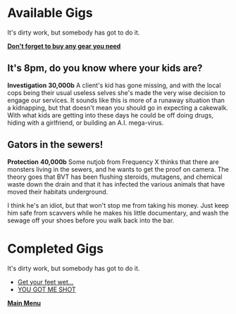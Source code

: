 # Available Gigs
It's dirty work, but somebody has got to do it. 

 **[Don't forget to buy any gear you need](Marketplace.md)**
 
## It's 8pm, do you know where your kids are?
**Investigation**
**30,000b**
A client's kid has gone missing, and with the local cops being their usual useless selves she's made the very wise decision to engage our services. It sounds like this is more of a runaway situation than a kidnapping, but that doesn't mean you should go in expecting a cakewalk. With what kids are getting into these days he could be off doing drugs, hiding with a girlfriend, or building an A.I. mega-virus. 

## Gators in the sewers!
**Protection**
**40,000b**
Some nutjob from Frequency X thinks that there are monsters living in the sewers, and he wants to get the proof on camera. The theory goes that BVT has been flushing steroids, mutagens, and chemical waste down the drain and that it has infected the various animals that have moved their habitats underground. 

I think he's an idiot, but that won't stop me from taking his money. Just keep him safe from scavvers while he makes his little documentary, and wash the sewage off your shoes before you walk back into the bar.

# Completed Gigs
It's dirty work, but somebody has got to do it. 
- [Get your feet wet...](Complete/getyfw.md)
- [YOU GOT ME SHOT](Complete/ygms!.md)

 **[Main Menu](README.md)**